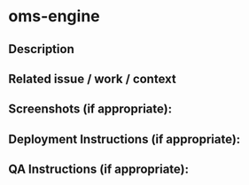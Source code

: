 # oms-engine


## Description

<!--- Describe your changes in detail -->


## Related issue / work / context

<!--- Please link to the issue here: -->


## Screenshots (if appropriate):

<!--- Please provide screenshots for better context -->


## Deployment Instructions (if appropriate):

<!--- Please specify changes in envs, migrations etc. : -->

## QA Instructions (if appropriate):

<!--- Please specify instructions to assist QA when testing : -->

